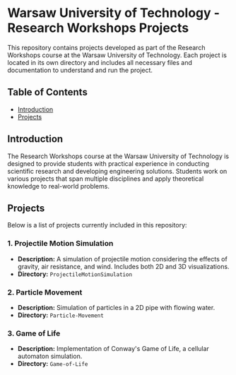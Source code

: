# Warsaw University of Technology - Research Workshops Projects

This repository contains projects developed as part of the Research Workshops course at the Warsaw University of Technology. Each project is located in its own directory and includes all necessary files and documentation to understand and run the project.

## Table of Contents
- [Introduction](#introduction)
- [Projects](#projects)

## Introduction
The Research Workshops course at the Warsaw University of Technology is designed to provide students with practical experience in conducting scientific research and developing engineering solutions. Students work on various projects that span multiple disciplines and apply theoretical knowledge to real-world problems.

## Projects
Below is a list of projects currently included in this repository:

### 1. Projectile Motion Simulation
- **Description:** A simulation of projectile motion considering the effects of gravity, air resistance, and wind. Includes both 2D and 3D visualizations.
- **Directory:** `ProjectileMotionSimulation`

### 2. Particle Movement
- **Description:** Simulation of particles in a 2D pipe with flowing water.
- **Directory:** `Particle-Movement`

### 3. Game of Life
- **Description:** Implementation of Conway's Game of Life, a cellular automaton simulation.
- **Directory:** `Game-of-Life`
